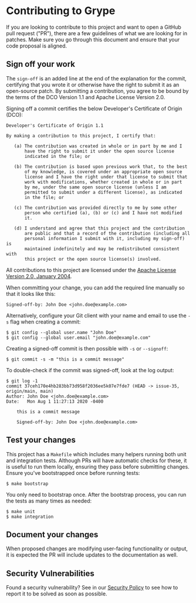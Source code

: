 # Contributing to Grype

If you are looking to contribute to this project and want to open a GitHub pull request ("PR"), there are a few guidelines of what we are looking for in patches. Make sure you go through this document and ensure that your code proposal is aligned.

## Sign off your work

The `sign-off` is an added line at the end of the explanation for the commit, certifying that you wrote it or otherwise have the right to submit it as an open-source patch. By submitting a contribution, you agree to be bound by the terms of the DCO Version 1.1 and Apache License Version 2.0.

Signing off a commit certifies the below Developer's Certificate of Origin (DCO):

```text
Developer's Certificate of Origin 1.1

By making a contribution to this project, I certify that:

   (a) The contribution was created in whole or in part by me and I
       have the right to submit it under the open source license
       indicated in the file; or

   (b) The contribution is based upon previous work that, to the best
       of my knowledge, is covered under an appropriate open source
       license and I have the right under that license to submit that
       work with modifications, whether created in whole or in part
       by me, under the same open source license (unless I am
       permitted to submit under a different license), as indicated
       in the file; or

   (c) The contribution was provided directly to me by some other
       person who certified (a), (b) or (c) and I have not modified
       it.

   (d) I understand and agree that this project and the contribution
       are public and that a record of the contribution (including all
       personal information I submit with it, including my sign-off) is
       maintained indefinitely and may be redistributed consistent with
       this project or the open source license(s) involved.
```

All contributions to this project are licensed under the [Apache License Version 2.0, January 2004](http://www.apache.org/licenses/).

When committing your change, you can add the required line manually so that it looks like this:

```text
Signed-off-by: John Doe <john.doe@example.com>
```

Alternatively, configure your Git client with your name and email to use the `-s` flag when creating a commit:

```text
$ git config --global user.name "John Doe"
$ git config --global user.email "john.doe@example.com"
```

Creating a signed-off commit is then possible with `-s` or `--signoff`:

```text
$ git commit -s -m "this is a commit message"
```

To double-check if the commit was signed-off, look at the log output:

```text
$ git log -1
commit 37ceh170e4hb283bb73d958f2036ee5k07e7fde7 (HEAD -> issue-35, origin/main, main)
Author: John Doe <john.doe@example.com>
Date:   Mon Aug 1 11:27:13 2020 -0400

    this is a commit message

    Signed-off-by: John Doe <john.doe@example.com>
```


[//]: # (TODO: Commit guidelines, granular commits)


[//]: # (TODO: Commit guidelines, descriptive messages)


[//]: # (TODO: Commit guidelines, commit title, extra body description)


[//]: # (TODO: PR title and description)

## Test your changes

This project has a `Makefile` which includes many helpers running both unit and integration tests. Although PRs will have automatic checks for these, it is useful to run them locally, ensuring they pass before submitting changes. Ensure you've bootstrapped once before running tests:

```text
$ make bootstrap
```

You only need to bootstrap once. After the bootstrap process, you can run the tests as many times as needed:

```text
$ make unit
$ make integration
```

## Document your changes

When proposed changes are modifying user-facing functionality or output, it is expected the PR will include updates to the documentation as well.


## Security Vulnerabilities

Found a security vulnerability? See in our [Security Policy](SECURITY.md) to see how to report it to be solved as soon as possible. 